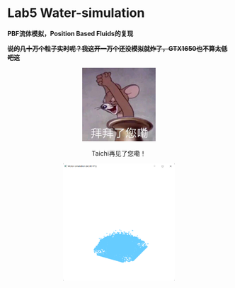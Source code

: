 # Lab5 Water-simulation

**PBF流体模拟，Position Based Fluids的复现**

**~~说的几十万个粒子实时呢？我这开一万个还没模拟就炸了，GTX1650也不算太低吧这~~**

<div align=center>
<img src="https://github.com/1242857339/Taichi-simulation/blob/main/Lab5%20Water-simulation/fuck.jpg" width = "33%" height = "33%" />
<center><p>Taichi再见了您嘞！</p></center>
</div> 
<div align=center>
<img src="https://github.com/1242857339/Taichi-simulation/blob/main/Lab5%20Water-simulation/show.png" width = "50%" height = "50%" />
</div> 
